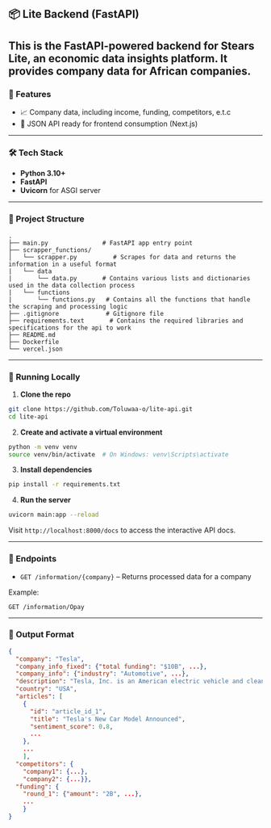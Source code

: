 ## 📦 Lite Backend (FastAPI)

This is the FastAPI-powered backend for **Stears Lite**, an economic data insights platform. It provides company data for African companies.
---

### 🚀 Features

* 📈 Company data, including income, funding, competitors, e.t.c
* 🔁 JSON API ready for frontend consumption (Next.js)

---

### 🛠️ Tech Stack

* **Python 3.10+**
* **FastAPI**
* **Uvicorn** for ASGI server

---

### 📁 Project Structure

```
.
├── main.py               # FastAPI app entry point
├── scrapper_functions/
│   └── scrapper.py          # Scrapes for data and returns the information in a useful format
|   └── data
|       └── data.py       # Contains various lists and dictionaries used in the data collection process
|   └── functions
|       └── functions.py   # Contains all the functions that handle the scraping and processing logic
├── .gitignore             # Gitignore file
├── requirements.text       # Contains the required libraries and specifications for the api to work
├── README.md
├── Dockerfile
└── vercel.json
```

---

### 🧪 Running Locally

1. **Clone the repo**

```bash
git clone https://github.com/Toluwaa-o/lite-api.git
cd lite-api
```

2. **Create and activate a virtual environment**

```bash
python -m venv venv
source venv/bin/activate  # On Windows: venv\Scripts\activate
```

3. **Install dependencies**

```bash
pip install -r requirements.txt
```

4. **Run the server**

```bash
uvicorn main:app --reload
```

Visit `http://localhost:8000/docs` to access the interactive API docs.

---

### 📌 Endpoints

* `GET /information/{company}` – Returns processed data for a company

Example:

```
GET /information/Opay
```

---

### 📄 Output Format

```json
{
  "company": "Tesla",
  "company_info_fixed": {"total funding": "$10B", ...},
  "company_info": {"industry": "Automotive", ...},
  "description": "Tesla, Inc. is an American electric vehicle and clean energy company.",
  "country": "USA",
  "articles": [
    {
      "id": "article_id_1", 
      "title": "Tesla's New Car Model Announced", 
      "sentiment_score": 0.8, 
      ...
    },
    ...
    ],
  "competitors": {
    "company1": {...}, 
    "company2": {...}},
  "funding": {
    "round_1": {"amount": "2B", ...}, 
    ...
    }
}

```